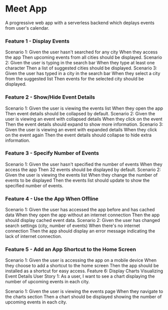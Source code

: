 # Meet App
A progressive web app with a serverless backend which deplays events from user's calendar.

### Feature 1 - Display Events

Scenario 1:
Given the user hasn't searched for any city
When they access the app
Then upcoming events from all cities should be displayed.
Scenario 2:
Given the user is typing in the search bar
When they type at least one character
Then a list of suggested cities should be displayed.
Scenario 3:
Given the user has typed in a city in the search bar
When they select a city from the suggested list
Then events for the selected city should be displayed.

### Feature 2 - Show/Hide Event Details

Scenario 1:
Given the user is viewing the events list
When they open the app
Then event details should be collapsed by default.
Scenario 2:
Given the user is viewing an event with collapsed details
When they click on the event
Then the event details should expand to show more information.
Scenario 3:
Given the user is viewing an event with expanded details
When they click on the event again
Then the event details should collapse to hide extra information.

### Feature 3 - Specify Number of Events

Scenario 1:
Given the user hasn't specified the number of events
When they access the app
Then 32 events should be displayed by default.
Scenario 2:
Given the user is viewing the events list
When they change the number of events to be displayed
Then the events list should update to show the specified number of events.

### Feature 4 - Use the App When Offline

Scenario 1:
Given the user has accessed the app before and has cached data
When they open the app without an internet connection
Then the app should display cached event data.
Scenario 2:
Given the user has changed search settings (city, number of events)
When there's no internet connection
Then the app should display an error message indicating the lack of internet connection.

### Feature 5 - Add an App Shortcut to the Home Screen

Scenario 1:
Given the user is accessing the app on a mobile device
When they choose to add a shortcut to the home screen
Then the app should be installed as a shortcut for easy access.
Feature 6: Display Charts Visualizing Event Details
User Story 1: As a user, I want to see a chart displaying the number of upcoming events in each city.

Scenario 1:
Given the user is viewing the events page
When they navigate to the charts section
Then a chart should be displayed showing the number of upcoming events in each city.
